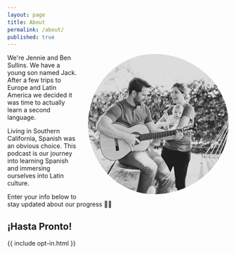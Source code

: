 ```yaml
---
layout: page
title: About
permalink: /about/
published: true
---
```

<img src="/images/breaking-espanol-logo.jpg" title="Breaking Español Family" align="right" style="padding-left:20px; border-radius:50%;"/>

We're Jennie and Ben Sullins. We have a young son named Jack. After a few trips to Europe and Latin America we decided it was time to actually learn a second language.

Living in Southern California, Spanish was an obvious choice. This podcast is our journey into learning Spanish and immersing ourselves into Latin culture.

Enter your info below to stay updated about our progress 👏🌴

## ¡Hasta Pronto!

{{ include opt-in.html }}
